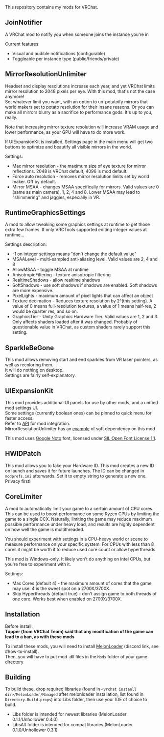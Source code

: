 This repository contains my mods for VRChat.


## JoinNotifier
A VRChat mod to notify you when someone joins the instance you're in

Current features:
 - Visual and audible notifications (configurable)
 - Toggleable per instance type (public/friends/private)
 
## MirrorResolutionUnlimiter
Headset and display resolutions increase each year, and yet VRChat limits mirror resolution to 2048 pixels per eye. With this mod, that's not the case anymore!  
Set whatever limit you want, with an option to un-potatoify mirrors that world makers set to potato resolution for their insane reasons. Or you can make all mirrors blurry as a sacrifice to performance gods. It's up to you, really.

Note that increasing mirror texture resolution will increase VRAM usage and lower performance, as your GPU will have to do more work.

If UIExpansionKit is installed, Settings page in the main menu will get two buttons to optimize and beautify all visible mirrors in the world.

Settings:
 * Max mirror resolution - the maximum size of eye texture for mirror reflections. 2048 is VRChat default, 4096 is mod default.
 * Force auto resolution - removes mirror resolution limits set by world maker. Off by default.
 * Mirror MSAA - changes MSAA specifically for mirrors. Valid values are 0 (same as main camera), 1, 2, 4 and 8. Lower MSAA may lead to "shimmering" and jaggies, especially in VR. 

## RuntimeGraphicsSettings
A mod to allow tweaking some graphics settings at runtime to get those extra few frames.
If only VRCTools supported editing integer values at runtime...

Settings description:
 * -1 on integer settings means "don't change the default value"
 * MSAALevel - multi-sampled anti-aliasing level. Valid values are 2, 4 and 8
 * AllowMSAA - toggle MSAA at runtime
 * AnisotropicFiltering - texture anisotropic filtering
 * RealtimeShadows - allow realtime shadows
 * SoftShadows - use soft shadows if shadows are enabled. Soft shadows are more expensive.
 * PixelLights - maximum amount of pixel lights that can affect an object
 * Texture decimation - Reduces texture resolution by 2^(this setting). A value of 0 means full-resolution textures, a value of 1 means half-res, 2 would be quarter res, and so on.
 * GraphicsTier - Unity Graphics Hardware Tier. Valid values are 1, 2 and 3. Only affects shaders loaded after it was changed. Probably of questionable value in VRChat, as custom shaders rarely support this setting.
 
 ## SparkleBeGone
 This mod allows removing start and end sparkles from VR laser pointers, as well as recoloring them.  
 It will do nothing on desktop.   
 Settings are fairly self-explanatory.
 
 ## UIExpansionKit
 This mod provides additional UI panels for use by other mods, and a unified mod settings UI.  
 Some settings (currently boolean ones) can be pinned to quick menu for faster access.  
 Refer to [API](UIExpansionKit/API) for mod integration.  
 MirrorResolutionUnlimiter has an [example](MirrorResolutionUnlimiter/MirrorResolutionUnlimiterMod.cs) of soft dependency on this mod
 
 This mod uses [Google Noto](https://www.google.com/get/noto/) font, licensed under [SIL Open Font License 1.1](https://scripts.sil.org/cms/scripts/page.php?site_id=nrsi&id=OFL).  

 
 ## HWIDPatch
This mod allows you to fake your Hardware ID. This mod creates a new ID on launch and saves it for future launches. The ID can be changed in `modprefs.ini` afterwards. Set it to empty string to generate a new one.  
Privacy first!

 
 ## CoreLimiter
A mod to automatically limit your game to a certain amount of CPU cores. This can be used to boost performance on some Ryzen CPUs by limiting the game to a single CCX.
Naturally, limiting the game may reduce maximum possible performance under heavy load, and results are highly dependent on how well the game is multithreaded.
  
You should experiment with settings in a CPU-heavy world or scene to measure performance on your specific system. For CPUs with less than 8 cores it might be worth it to reduce used core count or allow hyperthreads.  
  
This mod is Windows-only. It likely won't do anything on Intel CPUs, but you're free to experiment with it.    

Settings:
 * Max Cores (default 4) - the maximum amount of cores that the game may use. 4 is the sweet spot on a 2700X/3700X.
 * Skip Hyperthreads (default true) - don't assign game to both threads of one core. Works best when enabled on 2700X/3700X.

## Installation
Before install:  
**Tupper (from VRChat Team) said that any modification of the game can lead to a ban, as with these mods**

To install these mods, you will need to install [MelonLoader](https://discord.gg/2Wn3N2P) (discord link, see \#how-to-install).  
Then, you will have to put mod .dll files in the `Mods` folder of your game directory

## Building
To build these, drop required libraries (found in `<vrchat instanll dir>/MelonLoader/Managed` after melonloader installation, list found in `Directory.Build.props`) into Libs folder, then use your IDE of choice to build.
 * Libs folder is intended for newest libraries (MelonLoader 0.1.1/Unhollower 0.4.0)
 * LibsAlt folder is intended for compat libraries (MelonLoader 0.1.0/Unhollower 0.3.1)
